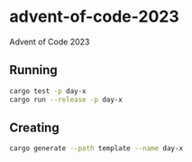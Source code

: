 # advent-of-code-2023
 Advent of Code 2023 

## Running

```sh
cargo test -p day-x
cargo run --release -p day-x
```

## Creating

```sh
cargo generate --path template --name day-x
```